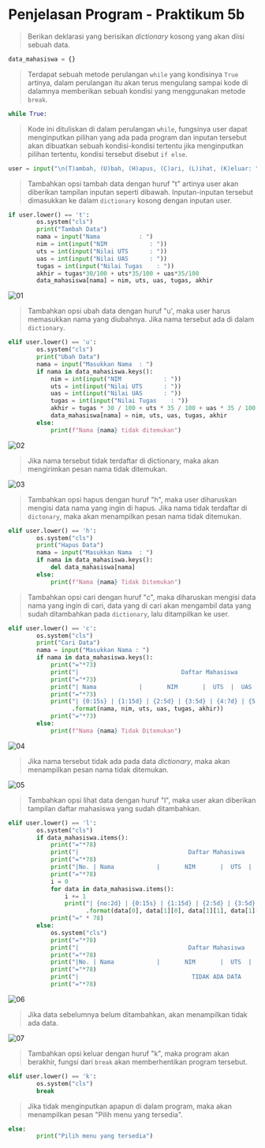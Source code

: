 # Penjelasan Program - Praktikum 5b
> Berikan deklarasi yang berisikan _dictionary_ kosong yang akan diisi sebuah data.

```python
data_mahasiswa = {}
```

> Terdapat sebuah metode perulangan `while` yang kondisinya `True` artinya, dalam perulangan itu akan terus mengulang sampai kode di dalamnya memberikan sebuah kondisi yang menggunakan metode `break`.

```python
while True:
```

> Kode ini dituliskan di dalam perulangan `while`, fungsinya user dapat menginputkan pilihan yang ada pada program dan inputan tersebut akan dibuatkan sebuah kondisi-kondisi tertentu jika menginputkan pilihan tertentu, kondisi tersebut disebut `if else`.

```python
user = input("\n(T)ambah, (U)bah, (H)apus, (C)ari, (L)ihat, (K)eluar: ")
```

> Tambahkan opsi tambah data dengan huruf "t" artinya user akan diberikan tampilan inputan seperti dibawah. Inputan-inputan tersebut dimasukkan ke dalam `dictionary` kosong dengan inputan user.

```python
if user.lower() == 't':
        os.system("cls")
        print("Tambah Data")
        nama = input("Nama           : ")
        nim = int(input("NIM            : "))
        uts = int(input("Nilai UTS      : "))
        uas = int(input("Nilai UAS      : "))
        tugas = int(input("Nilai Tugas    : "))
        akhir = tugas*30/100 + uts*35/100 + uas*35/100
        data_mahasiswa[nama] = nim, uts, uas, tugas, akhir
```  
![01](https://user-images.githubusercontent.com/115614668/207361233-ce143349-ef89-472e-ab77-bf8545e9c2b3.png)

> Tambahkan opsi ubah data dengan huruf "u', maka user harus memasukkan nama yang diubahnya. Jika nama tersebut ada di dalam `dictionary`.

```python
elif user.lower() == 'u':
        os.system("cls")
        print("Ubah Data")
        nama = input("Masukkan Nama  : ")
        if nama in data_mahasiswa.keys():
            nim = int(input("NIM            : "))
            uts = int(input("Nilai UTS      : "))
            uas = int(input("Nilai UAS      : "))
            tugas = int(input("Nilai Tugas    : "))
            akhir = tugas * 30 / 100 + uts * 35 / 100 + uas * 35 / 100
            data_mahasiswa[nama] = nim, uts, uas, tugas, akhir
        else:
            print(f"Nama {nama} tidak ditemukan")
```  

![02](https://user-images.githubusercontent.com/115614668/207361243-f37086fc-7242-451c-a63b-c6749b7bb67f.png)

> Jika nama tersebut tidak terdaftar di dictionary, maka akan mengirimkan pesan nama tidak ditemukan.

![03](https://user-images.githubusercontent.com/115614668/207362276-8c3436cb-62ae-410d-ad79-515fd73aba42.png)

> Tambahkan opsi hapus dengan huruf "h", maka user diharuskan mengisi data nama yang ingin di hapus. Jika nama tidak terdaftar di `dictonary`, maka akan menampilkan pesan nama tidak ditemukan.

```python
elif user.lower() == 'h':
        os.system("cls")
        print("Hapus Data")
        nama = input("Masukkan Nama  : ")
        if nama in data_mahasiswa.keys():
            del data_mahasiswa[nama]
        else:
            print(f"Nama {nama} Tidak Ditemukan")
```

> Tambahkan opsi cari dengan huruf "c", maka diharuskan mengisi data nama yang ingin di cari, data yang di cari akan mengambil data yang sudah ditambahkan pada `dictionary`, lalu ditampilkan ke user. 

```python
elif user.lower() == 'c':
        os.system("cls")
        print("Cari Data")
        nama = input("Masukkan Nama : ")
        if nama in data_mahasiswa.keys():
            print("="*73)
            print("|                             Daftar Mahasiswa                          |")
            print("="*73)
            print("| Nama            |       NIM       |  UTS  |  UAS  |  Tugas  |  Akhir  |")
            print("="*73)
            print("| {0:15s} | {1:15d} | {2:5d} | {3:5d} | {4:7d} | {5:7.2f} |"
                  .format(nama, nim, uts, uas, tugas, akhir))
            print("="*73)
        else:
            print(f"Nama {nama} Tidak Ditemukan")
```

![04](https://user-images.githubusercontent.com/115614668/207362163-c16a353e-f51a-4488-93f4-87a20512669e.png)  

> Jika nama tersebut tidak ada pada data _dictionary_, maka akan menampilkan pesan nama tidak ditemukan.

![05](https://user-images.githubusercontent.com/115614668/207362174-074c83e1-4124-40d0-8019-cf95e1e7f38d.png)  

> Tambahkan opsi lihat data dengan huruf "l", maka user akan diberikan tampilan daftar mahasiswa yang sudah ditambahkan. 

```python
elif user.lower() == 'l':
        os.system("cls")
        if data_mahasiswa.items():
            print("="*78)
            print("|                               Daftar Mahasiswa                             |")
            print("="*78)
            print("|No. | Nama            |       NIM       |  UTS  |  UAS  |  Tugas  |  Akhir  |")
            print("="*78)
            i = 0
            for data in data_mahasiswa.items():
                i += 1
                print("| {no:2d} | {0:15s} | {1:15d} | {2:5d} | {3:5d} | {4:7d} | {5:7.2f} |"
                      .format(data[0], data[1][0], data[1][1], data[1][2], data[1][3], data[1][4], no=i))
            print("=" * 78)
        else:
            os.system("cls")
            print("="*78)
            print("|                               Daftar Mahasiswa                             |")
            print("="*78)
            print("|No. | Nama            |       NIM       |  UTS  |  UAS  |  Tugas  |  Akhir  |")
            print("="*78)
            print("|                                TIDAK ADA DATA                              |")
            print("="*78)
```

![06](https://user-images.githubusercontent.com/115614668/207362249-19b0b4b1-d68a-4871-a095-12505a90c6ce.png)

> Jika data sebelumnya belum ditambahkan, akan menampilkan tidak ada data.

![07](https://user-images.githubusercontent.com/115614668/207362156-d7be17ad-1eee-44af-bcb9-a91401c71bc9.png)

> Tambahkan opsi keluar dengan huruf "k", maka program akan berakhir, fungsi dari `break` akan memberhentikan program tersebut.

```python
elif user.lower() == 'k':
        os.system("cls")
        break
```

> Jika tidak menginputkan apapun di dalam program, maka akan menampilkan pesan "Pilih menu yang tersedia".

```python
else:
        print("Pilih menu yang tersedia")
```
